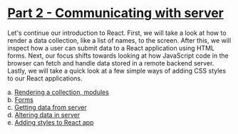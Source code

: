 # [Part 2 - Communicating with server](https://fullstackopen.com/en/part2)

Let's continue our introduction to React. First, we will take a look at how to render a data collection, like a list of names, to the screen. After this, we will inspect how a user can submit data to a React application using HTML forms. Next, our focus shifts towards looking at how JavaScript code in the browser can fetch and handle data stored in a remote backend server. Lastly, we will take a quick look at a few simple ways of adding CSS styles to our React applications.

a. [Rendering a collection, modules](https://fullstackopen.com/en/part2/rendering_a_collection_modules)  
b. [Forms](https://fullstackopen.com/en/part2/forms)  
c. [Getting data from server](https://fullstackopen.com/en/part2/getting_data_from_server)  
d. [Altering data in server](https://fullstackopen.com/en/part2/altering_data_in_server)  
e. [Adding styles to React app](https://fullstackopen.com/en/part2/adding_styles_to_react_app)
